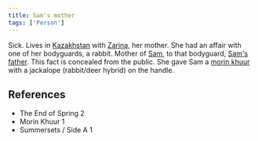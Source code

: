 ```yaml
---
title: Sam's mother
tags: ['Person']
---
```

Sick. Lives in [Kazakhstan](_wiki/kazakhstan.md) with [Zarina](_wiki/zarina.md), her mother. She had an affair with one of her bodyguards, a rabbit. Mother of [Sam](_wiki/sam.md), to that bodyguard, [Sam's father](_wiki/Sam's%20father). This fact is concealed from the public. She gave Sam a [morin khuur](_wiki/morin%20khuur) with a jackalope (rabbit/deer hybrid) on the handle.

## References
- The End of Spring 2
- Morin Khuur 1
- Summersets / Side A 1
